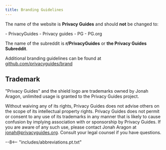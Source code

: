 ```yaml
---
title: Branding Guidelines
---
```


The name of the website is **Privacy Guides** and should **not** be changed to:

<div class="pg-red" markdown>
- PrivacyGuides
- Privacy guides
- PG
- PG.org
</div>

The name of the subreddit is **r/PrivacyGuides** or **the Privacy Guides Subreddit**.

Additional branding guidelines can be found at [github.com/privacyguides/brand](https://github.com/privacyguides/brand)

## Trademark

"Privacy Guides" and the shield logo are trademarks owned by Jonah Aragon, unlimited usage is granted to the Privacy Guides project.

Without waiving any of its rights, Privacy Guides does not advise others on the scope of its intellectual property rights. Privacy Guides does not permit or consent to any use of its trademarks in any manner that is likely to cause confusion by implying association with or sponsorship by Privacy Guides. If you are aware of any such use, please contact Jonah Aragon at jonah@privacyguides.org. Consult your legal counsel if you have questions.

--8<-- "includes/abbreviations.pt.txt"

